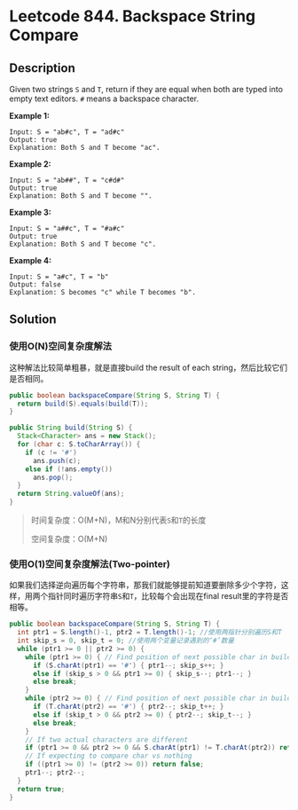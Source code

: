 # Leetcode 844. Backspace String Compare

## Description

Given two strings `S` and `T`, return if they are equal when both are typed into empty text editors. `#` means a backspace character.

**Example 1:**

```
Input: S = "ab#c", T = "ad#c"
Output: true
Explanation: Both S and T become "ac".
```

**Example 2:**

```
Input: S = "ab##", T = "c#d#"
Output: true
Explanation: Both S and T become "".
```

**Example 3:**

```
Input: S = "a##c", T = "#a#c"
Output: true
Explanation: Both S and T become "c".
```

**Example 4:**

```
Input: S = "a#c", T = "b"
Output: false
Explanation: S becomes "c" while T becomes "b".
```

## Solution

### 使用O(N)空间复杂度解法

这种解法比较简单粗暴，就是直接build the result of each string，然后比较它们是否相同。

```java
public boolean backspaceCompare(String S, String T) {
  return build(S).equals(build(T));
}

public String build(String S) {
  Stack<Character> ans = new Stack();
  for (char c: S.toCharArray()) {
    if (c != '#')
      ans.push(c);
    else if (!ans.empty())
      ans.pop();
  }
  return String.valueOf(ans);
}
```

> 时间复杂度：O(M+N)，M和N分别代表```S```和```T```的长度
>
> 空间复杂度：O(M+N)

### 使用O(1)空间复杂度解法(Two-pointer)

如果我们选择逆向遍历每个字符串，那我们就能够提前知道要删除多少个字符，这样，用两个指针同时遍历字符串```S```和```T```，比较每个会出现在final result里的字符是否相等。

```java
public boolean backspaceCompare(String S, String T) {
  int ptr1 = S.length()-1, ptr2 = T.length()-1; //使用两指针分别遍历S和T
  int skip_s = 0, skip_t = 0; //使用两个变量记录遇到的‘#’数量
  while (ptr1 >= 0 || ptr2 >= 0) {
    while (ptr1 >= 0) { // Find position of next possible char in build(S)
      if (S.charAt(ptr1) == '#') { ptr1--; skip_s++; }
      else if (skip_s > 0 && ptr1 >= 0) { skip_s--; ptr1--; }
      else break;
    }
    while (ptr2 >= 0) { // Find position of next possible char in build(T)
      if (T.charAt(ptr2) == '#') { ptr2--; skip_t++; }
      else if (skip_t > 0 && ptr2 >= 0) { ptr2--; skip_t--; }
      else break;
    }
    // If two actual characters are different
    if (ptr1 >= 0 && ptr2 >= 0 && S.charAt(ptr1) != T.charAt(ptr2)) return false;
    // If expecting to compare char vs nothing
    if ((ptr1 >= 0) != (ptr2 >= 0)) return false;
    ptr1--; ptr2--;
  }
  return true;
}
```

